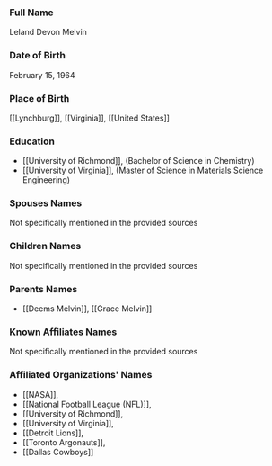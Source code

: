 ### Full Name

Leland Devon Melvin

### Date of Birth

February 15, 1964

### Place of Birth

[[Lynchburg]], [[Virginia]], [[United States]]

### Education

- [[University of Richmond]], (Bachelor of Science in Chemistry)
- [[University of Virginia]], (Master of Science in Materials Science Engineering)

### Spouses Names

Not specifically mentioned in the provided sources

### Children Names

Not specifically mentioned in the provided sources

### Parents Names

- [[Deems Melvin]], [[Grace Melvin]]

### Known Affiliates Names

Not specifically mentioned in the provided sources

### Affiliated Organizations' Names

- [[NASA]],
- [[National Football League (NFL)]],
- [[University of Richmond]],
- [[University of Virginia]],
- [[Detroit Lions]],
- [[Toronto Argonauts]],
- [[Dallas Cowboys]]